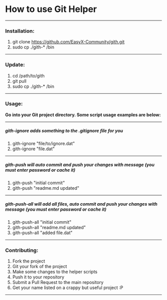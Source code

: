 # How to use Git Helper

------

### Installation:

1) git clone https://github.com/EasyX-Community/gith.git
2) sudo cp ./gith-* /bin

------

### Update:

1) cd /path/to/gith
2) git pull
3) sudo cp ./gith-* /bin

------

### Usage:

<b>Go into your Git project directory. Some script usage examples are below:</b>

------

##### gith-ignore adds something to the .gitignore file for you

1) gith-ignore "file/to/ignore.dat"
2) gith-ignore "file.dat"

------

##### gith-push will auto commit and push your changes with message (you must enter password or cache it)

1) gith-push "initial commit"
2) gith-push "readme.md updated"

------

##### gith-push-all will add all files, auto commit and push your changes with message (you must enter password or cache it)

1) gith-push-all "initial commit"
2) gith-push-all "readme.md updated"
3) gith-push-all "added file.dat"

------

### Contributing:

1) Fork the project
2) Git your fork of the project
3) Make some changes to the helper scripts
4) Push it to your repository
5) Submit a Pull Request to the main repository
6) Get your name listed on a crappy but useful project :P

------
